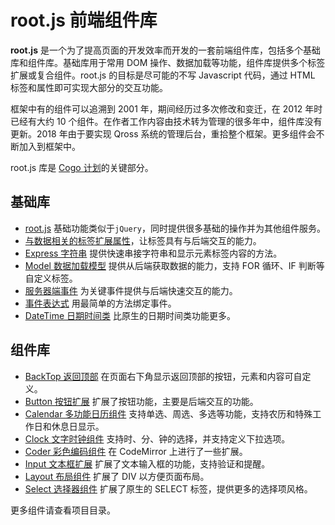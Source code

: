 # root.js 前端组件库

**root.js** 是一个为了提高页面的开发效率而开发的一套前端组件库，包括多个基础库和组件库。基础库用于常用 DOM 操作、数据加载等功能，组件库提供多个标签扩展或复合组件。root.js 的目标是尽可能的不写 Javascript 代码，通过 HTML 标签和属性即可实现大部分的交互功能。

框架中有的组件可以追溯到 2001 年，期间经历过多次修改和变迁，在 2012 年时已经有大约 10 个组件。在作者工作内容由技术转为管理的很多年中，组件库没有更新。2018 年由于要实现 Qross 系统的管理后台，重拾整个框架。更多组件会不断加入到框架中。

root.js 库是 [Cogo 计划](/cogo/overview.md)的关键部分。

## 基础库

* [root.js](/root.js/root.md) 基础功能类似于`jQuery`，同时提供很多基础的操作并为其他组件服务。
* [与数据相关的标签扩展属性](/root.js/data.md)，让标签具有与后端交互的能力。
* [Express 字符串](/root.js/express.md) 提供快速串接字符串和显示元素标签内容的方法。
* [Model 数据加载模型](/root.js/model.md) 提供从后端获取数据的能力，支持 FOR 循环、IF 判断等自定义标签。
* [服务器端事件](/root.js/server.md) 为关键事件提供与后端快速交互的能力。
* [事件表达式](/root.js/event.md) 用最简单的方法绑定事件。
* [DateTime 日期时间类](/root.js/datetime.md) 比原生的日期时间类功能更多。

## 组件库

* [BackTop 返回顶部](/root.js/backtop.md)  在页面右下角显示返回顶部的按钮，元素和内容可自定义。
* [Button 按钮扩展](/root.js/button.md) 扩展了按钮功能，主要是后端交互的功能。
* [Calendar 多功能日历组件](/root.js/calendar.md) 支持单选、周选、多选等功能，支持农历和特殊工作日和休息日显示。
* [Clock 文字时钟组件](/root.js/clock.md) 支持时、分、钟的选择，并支持定义下拉选项。
* [Coder 彩色编码组件](/root.js/coder.md) 在 CodeMirror 上进行了一些扩展。
* [Input 文本框扩展](/root.js/input.md) 扩展了文本输入框的功能，支持验证和提醒。
* [Layout 布局组件](/root.js/layout.md) 扩展了 DIV 以方便页面布局。
* [Select 选择器组件](/root.js/select.md) 扩展了原生的 SELECT 标签，提供更多的选择项风格。

更多组件请查看项目目录。
